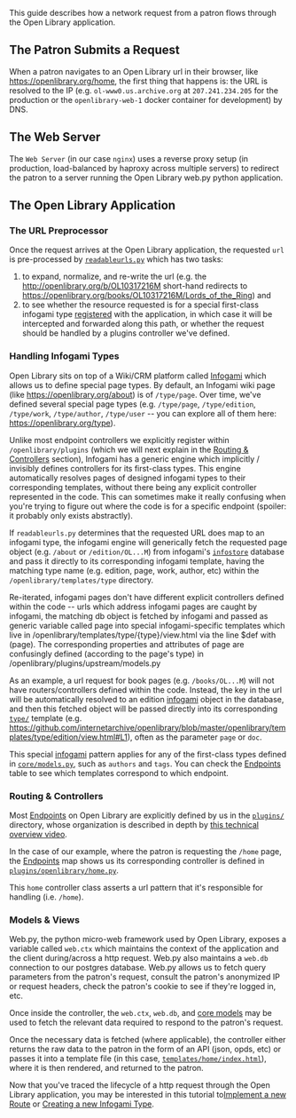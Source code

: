 This guide describes how a network request from a patron flows through the Open Library application.

## The Patron Submits a Request

When a patron navigates to an Open Library url in their browser, like https://openlibrary.org/home, the first thing that happens is: the URL is resolved to the IP (e.g. `ol-www0.us.archive.org` at `207.241.234.205` for the production or the `openlibrary-web-1` docker container for development) by DNS.

## The Web Server

The `Web Server` (in our case `nginx`) uses a reverse proxy setup (in production, load-balanced by haproxy across multiple servers) to redirect the patron to a server running the Open Library web.py python application.

## The Open Library Application

### The URL Preprocessor

Once the request arrives at the Open Library application, the requested `url` is pre-processed by [`readableurls.py`](https://github.com/internetarchive/openlibrary/blob/master/openlibrary/core/processors/readableurls.py) which has two tasks:
1. to expand, normalize, and re-write the url (e.g. the http://openlibrary.org/b/OL10317216M short-hand redirects to https://openlibrary.org/books/OL10317216M/Lords_of_the_Ring) and
2. to see whether the resource requested is for a special first-class infogami type [registered](https://github.com/internetarchive/openlibrary/blob/master/openlibrary/core/models.py#L1228-L1241) with the application, in which case it will be intercepted and forwarded along this path, or whether the request should be handled by a plugins controller we've defined.

### Handling Infogami Types

Open Library sits on top of a Wiki/CRM platform called [Infogami](https://openlibrary.org/dev/docs/infogami) which allows us to define special page types. By default, an Infogami wiki page (like https://openlibrary.org/about) is of `/type/page`. Over time, we've defined several special page types (e.g. `/type/page`, `/type/edition`, `/type/work`, `/type/author`, `/type/user` -- you can explore all of them here: https://openlibrary.org/type).

Unlike most endpoint controllers we explicitly register within `/openlibrary/plugins` (which we will next explain in the [Routing & Controllers](#Routing--Controllers) section), Infogami has a generic engine which implicitly / invisibly defines controllers for its first-class types. This engine automatically resolves pages of designed infogami types to their corresponding templates, without there being any explicit controller represented in the code. This can sometimes make it really confusing when you're trying to figure out where the code is for a specific endpoint (spoiler: it probably only exists abstractly).

If `readableurls.py` determines that the requested URL does map to an infogami type, the infogami engine will generically fetch the requested page object (e.g. `/about` or `/edition/OL...M`) from infogami's [`infostore`](https://openlibrary.org/dev/docs/infostore) database and pass it directly to its corresponding infogami template, having the matching type name (e.g. edition, page, work, author, etc) within the `/openlibrary/templates/type` directory.

Re-iterated, infogami pages don't have different explicit controllers defined within the code -- urls which address infogami pages are caught by infogami, the matching db object is fetched by infogami and passed as generic variable called page into special infogami-specific templates which live in /openlibrary/templates/type/{type}/view.html via the line $def with (page). The corresponding properties and attributes of page are confusingly defined (according to the page's type) in /openlibrary/plugins/upstream/models.py

As an example, a url request for book pages (e.g. `/books/OL...M`) will not have routers/controllers defined within the code. Instead, the key in the url will be automatically resolved to an edition [infogami](https://openlibrary.org/dev/docs/infogami) object in the database, and then this fetched object will be passed directly into its corresponding [`type/`](https://github.com/internetarchive/openlibrary/tree/master/openlibrary/templates/type) template (e.g. https://github.com/internetarchive/openlibrary/blob/master/openlibrary/templates/type/edition/view.html#L1), often as the parameter `page` or `doc`.

This special [infogami](https://openlibrary.org/dev/docs/infogami) pattern applies for any of the first-class types defined in [`core/models.py`](https://github.com/internetarchive/openlibrary/blob/master/openlibrary/core/models.py#L1228-L1241), such as `authors` and `tags`. You can check the [Endpoints](https://github.com/internetarchive/openlibrary/wiki/Endpoints) table to see which templates correspond to which endpoint.

### Routing & Controllers

Most [Endpoints](https://github.com/internetarchive/openlibrary/wiki/Endpoints) on Open Library are explicitly defined by us in the [`plugins/`](https://github.com/internetarchive/openlibrary/tree/master/openlibrary/plugins) directory, whose organization is described in depth by [this technical overview video](https://archive.org/embed/openlibrary-tour-2020/technical_overview.mp4?start=1017).

In the case of our example, where the patron is requesting the `/home` page, the [Endpoints](https://github.com/internetarchive/openlibrary/wiki/Endpoints) map shows us its corresponding controller is defined in [`plugins/openlibrary/home.py`](https://github.com/internetarchive/openlibrary/blob/master/openlibrary/plugins/openlibrary/home.py#L94-L102). 

This `home` controller class asserts a url pattern that it's responsible for handling (i.e. `/home`).

### Models & Views

Web.py, the python micro-web framework used by Open Library, exposes a variable called `web.ctx` which maintains the context of the application and the client during/across a http request. Web.py also maintains a `web.db` connection to our postgres database. Web.py allows us to fetch query parameters from the patron's request, consult the patron's anonymized IP or request headers, check the patron's cookie to see if they're logged in, etc.

Once inside the controller, the `web.ctx`, `web.db`, and [core models](https://github.com/internetarchive/openlibrary/blob/master/openlibrary/core/models.py) may be used to fetch the relevant data required to respond to the patron's request.

Once the necessary data is fetched (where applicable), the controller either returns the raw data to the patron in the form of an API (json, opds, etc) or passes it into a template file (in this case, [`templates/home/index.html`](https://github.com/internetarchive/openlibrary/blob/master/openlibrary/templates/home/index.html)), where it is then rendered, and returned to the patron.

Now that you've traced the lifecycle of a http request through the Open Library application, you may be interested in this tutorial to[Implement a new Route](https://github.com/internetarchive/openlibrary/tree/master/openlibrary/plugins#tutorial-implementing-a-new-route) or [Creating a new Infogami Type](https://openlibrary.org/dev/docs/infogami#anchor15).